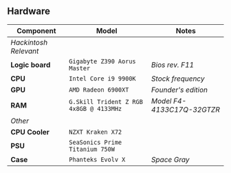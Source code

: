 ## Hardware

| Component             | Model                                   | Notes                      |
| --------------------- | --------------------------------------- | -------------------------- |
| _Hackintosh Relevant_ |                                         |                            |
| **Logic board**       | `Gigabyte Z390 Aorus Master`            | _Bios rev. F11_            |
| **CPU**               | `Intel Core i9 9900K`                   | _Stock frequency_          |
| **GPU**               | `AMD Radeon 6900XT`                     | _Founder's edition_        |
| **RAM**               | `G.Skill Trident Z RGB 4x8GB @ 4133MHz` | _Model F4-4133C17Q-32GTZR_ |
| _Other_               |                                         |                            |
| **CPU Cooler**        | `NZXT Kraken X72`                       |                            |
| **PSU**               | `SeaSonics Prime Titanium 750W`         |                            |
| **Case**              | `Phanteks Evolv X`                      | _Space Gray_               |
